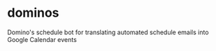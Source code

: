 # dominos

Domino's schedule bot for translating automated schedule emails into Google Calendar events